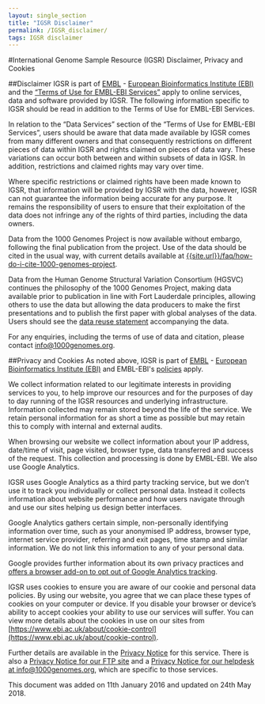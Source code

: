 ```yaml
---
layout: single_section
title: "IGSR Disclaimer"
permalink: /IGSR_disclaimer/
tags: IGSR disclaimer
---
```


#International Genome Sample Resource (IGSR) Disclaimer, Privacy and Cookies

##Disclaimer
IGSR is part of [EMBL](http://www.embl.org) - [European Bioinformatics Institute (EBI)](http://www.ebi.ac.uk) and the [“Terms of Use for EMBL-EBI Services”]( https://www.ebi.ac.uk/about/terms-of-use) apply to online services, data and software provided by IGSR. The following information specific to IGSR should be read in addition to the Terms of Use for EMBL-EBI Services. 

In relation to the “Data Services” section of the “Terms of Use for EMBL-EBI Services”, users should be aware that data made available by IGSR comes from many different owners and that consequently restrictions on different pieces of data within IGSR and rights claimed on pieces of data vary. These variations can occur both between and within subsets of data in IGSR. In addition, restrictions and claimed rights may vary over time.

Where specific restrictions or claimed rights have been made known to IGSR, that information will be provided by IGSR with the data, however, IGSR can not guarantee the information being accurate for any purpose. It remains the responsibility of users to ensure that their exploitation of the data does not infringe any of the rights of third parties, including the data owners.

Data from the 1000 Genomes Project is now available without embargo, following the final publication from the project. Use of the data should be cited in the usual way, with current details available at  [{{site.url}}/faq/how-do-i-cite-1000-genomes-project](/faq/how-do-i-cite-1000-genomes-project).

Data from the Human Genome Structural Variation Consortium (HGSVC) continues the philosophy of the 1000 Genomes Project, making data available prior to publication in line with Fort Lauderdale principles, allowing others to use the data but allowing the data producers to make the first presentations and to publish the first paper with global analyses of the data. Users should see the [data reuse statement](https://github.com/igsr/1000Genomes_data_indexes/blob/master/data_collections/hgsv_sv_discovery/README_hgsvc_datareuse_statement.md) accompanying the data.

For any enquiries, including the terms of use of data and citation, please contact info@1000genomes.org.

##Privacy and Cookies
As noted above, IGSR is part of [EMBL](http://www.embl.org) - [European Bioinformatics Institute (EBI)](http://www.ebi.ac.uk) and EMBL-EBI's [policies]( https://www.ebi.ac.uk/about/terms-of-use) apply.

We collect information related to our legitimate interests in providing services to you, to help improve our resources and for the purposes of day to day running of the IGSR resources and underlying infrastructure. Information collected may remain stored beyond the life of the service. We retain personal information for as short a time as possible but may retain this to comply with internal and external audits.

When browsing our website we collect information about your IP address, date/time of visit, page visited, browser type, data transferred and success of the request. This collection and processing is done by EMBL-EBI. We also use Google Analytics.

IGSR uses Google Analytics as a third party tracking service, but we don’t use it to track you individually or collect personal data. Instead it collects information about website performance and how users navigate through and use our sites helping us design better interfaces.

Google Analytics gathers certain simple, non-personally identifying information over time, such as your anonymised IP address, browser type, internet service provider, referring and exit pages, time stamp and similar information. We do not link this information to any of your personal data.

Google provides further information about its own privacy practices and [offers a browser add-on to opt out of Google Analytics tracking](https://tools.google.com/dlpage/gaoptout).

IGSR uses cookies to ensure you are aware of our cookie and personal data policies. By using our website, you agree that we can place these types of cookies on your computer or device. If you disable your browser or device’s ability to accept cookies your ability to use our services will suffer. You can view more details about the cookies in use on our sites from [https://www.ebi.ac.uk/about/cookie-control](https://www.ebi.ac.uk/about/cookie-control).

Further details are available in the [Privacy Notice]() for this service. There is also a [Privacy Notice for our FTP site]() and a [Privacy Notice for our helpdesk at info@1000genomes.org](), which are specific to those services.


This document was added on 11th January 2016 and updated on 24th May 2018.
